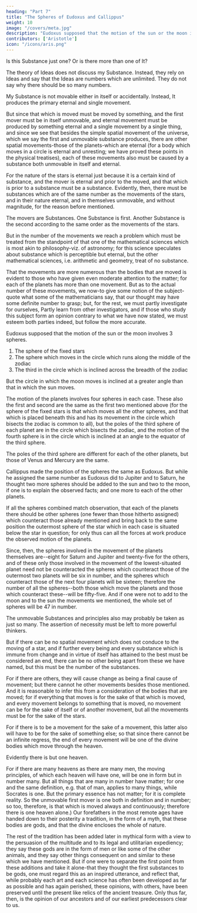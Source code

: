 ```yaml
---
heading: "Part 7"
title: "The Spheres of Eudoxus and Callippus"
weight: 10
image: "/covers/meta.jpg"
description: "Eudoxus supposed that the motion of the sun or the moon involves 3 spheres"
contributors: ['Aristotle']
icon: "/icons/aris.png"
---
```




Is this Substance just one? Or is there more than one of It? 

The theory of Ideas does not discuss my Substance. Instead, they rely on Ideas and say that the Ideas are numbers which are unlimited. They do not say why there should be <!--  now as limited by the number 10; but as for the reason why there should be just --> so many numbers<!-- , nothing is said with any demonstrative exactness -->. 

<!-- We however must discuss the subject, starting from the presuppositions and distinctions we have mentioned. The first principle or primary being is  -->

My Substance is not movable either in itself or accidentally. Instead, It produces the primary eternal and single movement. 

But since that which is moved must be moved by something, and the first mover must be in itself unmovable, and eternal movement must be produced by something eternal and a single movement by a single thing, and since we see that besides the simple spatial movement of the universe, which we say the first and unmovable substance produces, there are other spatial movements-those of the planets-which are eternal (for a body which moves in a circle is eternal and unresting; we have proved these points in the physical treatises), each of these movements also must be caused by a substance both unmovable in itself and eternal. 

For the nature of the stars is eternal just because it is a certain kind of substance, and the mover is eternal and prior to the moved, and that which is prior to a substance must be a substance. Evidently, then, there must be substances which are of the same number as the movements of the stars, and in their nature eternal, and in themselves unmovable, and without magnitude, for the reason before mentioned. 

The movers are Substances. One Substance is first. Another Substance is the second according to the same order as the movements of the stars. 

But in the number of the movements we reach a problem which must be treated from the standpoint of that one of the mathematical sciences which is most akin to philosophy-viz. of astronomy; for this science speculates about substance which is perceptible but eternal, but the other mathematical sciences, i.e. arithmetic and geometry, treat of no substance. 

That the movements are more numerous than the bodies that are moved is evident to those who have given even moderate attention to the matter; for each of the planets has more than one movement. But as to the actual number of these movements, we now-to give some notion of the subject-quote what some of the mathematicians say, that our thought may have some definite number to grasp; but, for the rest, we must partly investigate for ourselves, Partly learn from other investigators, and if those who study this subject form an opinion contrary to what we have now stated, we must esteem both parties indeed, but follow the more accurate.

Eudoxus supposed that the motion of the sun or the moon involves 3 spheres. 

1. The sphere of the fixed stars
2. The sphere which moves in the circle which runs along the middle of the zodiac
3. The third in the circle which is inclined across the breadth of the zodiac

But the circle in which the moon moves is inclined at a greater angle than that in which the sun moves. 

The motion of the planets involves four spheres in each case. These also the first and second are the same as the first two mentioned above (for the sphere of the fixed stars is that which moves all the other spheres, and that which is placed beneath this and has its movement in the circle which bisects the zodiac is common to all), but the poles of the third sphere of each planet are in the circle which bisects the zodiac, and the motion of the fourth sphere is in the circle which is inclined at an angle to the equator of the third sphere. 

The poles of the third sphere are different for each of the other planets, but those of Venus and Mercury are the same.

Callippus made the position of the spheres the same as Eudoxus. But while he assigned the same number as Eudoxus did to Jupiter and to Saturn, he thought two more spheres should be added to the sun and two to the moon, if one is to explain the observed facts; and one more to each of the other planets.

If all the spheres combined match observation, that each of the planets there should be other spheres (one fewer than those hitherto assigned) which counteract those already mentioned and bring back to the same position the outermost sphere of the star which in each case is situated below the star in question; for only thus can all the forces at work produce the observed motion of the planets. 

Since, then, the spheres involved in the movement of the planets themselves are--eight for Saturn and Jupiter and twenty-five for the others, and of these only those involved in the movement of the lowest-situated planet need not be counteracted the spheres which counteract those of the outermost two planets will be six in number, and the spheres which counteract those of the next four planets will be sixteen; therefore the number of all the spheres--both those which move the planets and those which counteract these--will be fifty-five. And if one were not to add to the moon and to the sun the movements we mentioned, the whole set of spheres will be 47 in number.

The unmovable Substances and principles also may probably be taken as just so many. The assertion of necessity must be left to more powerful thinkers. 

But if there can be no spatial movement which does not conduce to the moving of a star, and if further every being and every substance which is immune from change and in virtue of itself has attained to the best must be considered an end, there can be no other being apart from these we have named, but this must be the number of the substances. 

For if there are others, they will cause change as being a final cause of movement; but there cannot he other movements besides those mentioned. And it is reasonable to infer this from a consideration of the bodies that are moved; for if everything that moves is for the sake of that which is moved, and every movement belongs to something that is moved, no movement can be for the sake of itself or of another movement, but all the movements must be for the sake of the stars. 

For if there is to be a movement for the sake of a movement, this latter also will have to be for the sake of something else; so that since there cannot be an infinite regress, the end of every movement will be one of the divine bodies which move through the heaven.

Evidently there is but one heaven. 

For if there are many heavens as there are many men, the moving principles, of which each heaven will have one, will be one in form but in number many. But all things that are many in number have matter; for one and the same definition, e.g. that of man, applies to many things, while Socrates is one. But the primary essence has not matter; for it is complete reality. So the unmovable first mover is one both in definition and in number; so too, therefore, is that which is moved always and continuously; therefore there is one heaven alone.) Our forefathers in the most remote ages have handed down to their posterity a tradition, in the form of a myth, that these bodies are gods, and that the divine encloses the whole of nature. 

The rest of the tradition has been added later in mythical form with a view to the persuasion of the multitude and to its legal and utilitarian expediency; they say these gods are in the form of men or like some of the other animals, and they say other things consequent on and similar to these which we have mentioned. But if one were to separate the first point from these additions and take it alone-that they thought the first substances to be gods, one must regard this as an inspired utterance, and reflect that, while probably each art and each science has often been developed as far as possible and has again perished, these opinions, with others, have been preserved until the present like relics of the ancient treasure. Only thus far, then, is the opinion of our ancestors and of our earliest predecessors clear to us.


